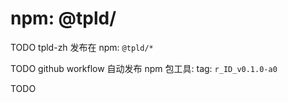 # npm: @tpld/

TODO tpld-zh 发布在 npm: `@tpld/*`

TODO github workflow 自动发布 npm 包工具:
tag: `r_ID_v0.1.0-a0`

TODO
